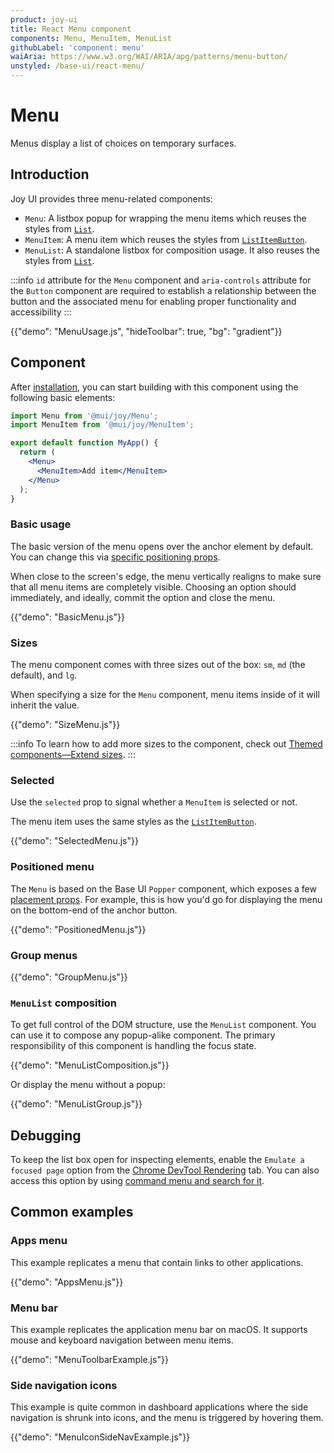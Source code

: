 ```yaml
---
product: joy-ui
title: React Menu component
components: Menu, MenuItem, MenuList
githubLabel: 'component: menu'
waiAria: https://www.w3.org/WAI/ARIA/apg/patterns/menu-button/
unstyled: /base-ui/react-menu/
---
```


# Menu

<p class="description">Menus display a list of choices on temporary surfaces.</p>

## Introduction

Joy UI provides three menu-related components:

- `Menu`: A listbox popup for wrapping the menu items which reuses the styles from [`List`](/joy-ui/react-list/).
- `MenuItem`: A menu item which reuses the styles from [`ListItemButton`](/joy-ui/react-list/).
- `MenuList`: A standalone listbox for composition usage. It also reuses the styles from [`List`](/joy-ui/react-list/).

:::info
`id` attribute for the `Menu` component and `aria-controls` attribute for the `Button` component are required to establish a relationship between the button and the associated menu for enabling proper functionality and accessibility
:::

{{"demo": "MenuUsage.js", "hideToolbar": true, "bg": "gradient"}}

## Component

After [installation](/joy-ui/getting-started/installation/), you can start building with this component using the following basic elements:

```jsx
import Menu from '@mui/joy/Menu';
import MenuItem from '@mui/joy/MenuItem';

export default function MyApp() {
  return (
    <Menu>
      <MenuItem>Add item</MenuItem>
    </Menu>
  );
}
```

### Basic usage

The basic version of the menu opens over the anchor element by default.
You can change this via [specific positioning props](#menu-positioning).

When close to the screen's edge, the menu vertically realigns to make sure that all menu items are completely visible.
Choosing an option should immediately, and ideally, commit the option and close the menu.

{{"demo": "BasicMenu.js"}}

### Sizes

The menu component comes with three sizes out of the box: `sm`, `md` (the default), and `lg`.

When specifying a size for the `Menu` component, menu items inside of it will inherit the value.

{{"demo": "SizeMenu.js"}}

:::info
To learn how to add more sizes to the component, check out [Themed components—Extend sizes](/joy-ui/customization/themed-components/#extend-sizes).
:::

### Selected

Use the `selected` prop to signal whether a `MenuItem` is selected or not.

The menu item uses the same styles as the [`ListItemButton`](/joy-ui/react-list/#selected).

{{"demo": "SelectedMenu.js"}}

### Positioned menu

The `Menu` is based on the Base UI `Popper` component, which exposes a few [placement props](/base-ui/react-popper/#placement).
For example, this is how you'd go for displaying the menu on the bottom-end of the anchor button.

{{"demo": "PositionedMenu.js"}}

### Group menus

{{"demo": "GroupMenu.js"}}

### `MenuList` composition

To get full control of the DOM structure, use the `MenuList` component.
You can use it to compose any popup-alike component.
The primary responsibility of this component is handling the focus state.

{{"demo": "MenuListComposition.js"}}

Or display the menu without a popup:

{{"demo": "MenuListGroup.js"}}

## Debugging

To keep the list box open for inspecting elements, enable the `Emulate a focused page` option from the [Chrome DevTool Rendering](https://developer.chrome.com/docs/devtools/rendering/apply-effects/#emulate-a-focused-page) tab.
You can also access this option by using [command menu and search for it](https://developer.chrome.com/docs/devtools/command-menu/).

## Common examples

### Apps menu

This example replicates a menu that contain links to other applications.

{{"demo": "AppsMenu.js"}}

### Menu bar

This example replicates the application menu bar on macOS.
It supports mouse and keyboard navigation between menu items.

{{"demo": "MenuToolbarExample.js"}}

### Side navigation icons

This example is quite common in dashboard applications where the side navigation is shrunk into icons, and the menu is triggered by hovering them.

{{"demo": "MenuIconSideNavExample.js"}}
